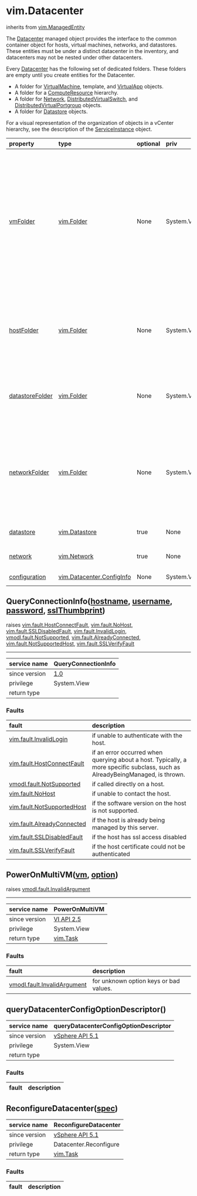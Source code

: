 vim.Datacenter
==============
inherits from [vim.ManagedEntity](vim.ManagedEntity.md "vim.ManagedEntity")


The <a href="vim.Datacenter.md">Datacenter</a> managed object provides the interface to the common container   object for hosts, virtual machines, networks, and datastores. These entities   must be under a distinct datacenter in the inventory, and datacenters may not   be nested under other datacenters.   <p>   Every <a href="vim.Datacenter.md">Datacenter</a> has the following set of dedicated folders. These folders are empty   until you create entities for the Datacenter.   <ul>       <li> A folder for <a href="vim.VirtualMachine.md">VirtualMachine</a>, template, and            <a href="vim.VirtualApp.md">VirtualApp</a> objects.       <li> A folder for a <a href="vim.ComputeResource.md">ComputeResource</a> hierarchy.       <li> A folder for <a href="vim.Network.md">Network</a>, <a href="vim.DistributedVirtualSwitch.md">DistributedVirtualSwitch</a>,            and <a href="vim.dvs.DistributedVirtualPortgroup.md">DistributedVirtualPortgroup</a> objects.       <li> A folder for <a href="vim.Datastore.md">Datastore</a> objects.   </ul>   <p>   For a visual representation of the organization of objects in a vCenter   hierarchy, see the description of the <a href="vim.ServiceInstance.md">ServiceInstance</a> object.

| property | type | optional | priv | desc |
|:---------|:-----|:---------|:-----|:-----|
| <a href='vmFolder'>vmFolder</a> | [vim.Folder](vim.Folder.md "vim.Folder") | None | System.View | A reference to the folder hierarchy that contains <a href="vim.VirtualMachine.md">VirtualMachine</a>    virtual machine templates (identified by the <a href="vim.vm.ConfigInfo.md#template">template</a>   property, and <a href="vim.VirtualApp.md">VirtualApp</a> objects for this datacenter.   <p>     Note that a VirtualApp that is a child of a <a href="vim.ResourcePool.md">ResourcePool</a>   may also be visible in this folder. VirtualApp objects can be nested,    but only the parent VirtualApp can be visible in the folder.   <p>   This folder is guaranteed to exist. |
| <a href='hostFolder'>hostFolder</a> | [vim.Folder](vim.Folder.md "vim.Folder") | None | System.View | A reference to the folder hierarchy that contains   the compute resources, including hosts and clusters, for this datacenter.   <p>   This folder is guaranteed to exist. |
| <a href='datastoreFolder'>datastoreFolder</a> | [vim.Folder](vim.Folder.md "vim.Folder") | None | System.View | A reference to the folder hierarchy that contains   the datastores for this datacenter.   <p>   This folder is guaranteed to exist. |
| <a href='networkFolder'>networkFolder</a> | [vim.Folder](vim.Folder.md "vim.Folder") | None | System.View | A reference to the folder hierarchy that contains the network entities   for this datacenter. The folder can include <a href="vim.Network.md">Network</a>,    <a href="vim.DistributedVirtualSwitch.md">DistributedVirtualSwitch</a>, and    <a href="vim.dvs.DistributedVirtualPortgroup.md">DistributedVirtualPortgroup</a> objects.   <p>   This folder is guaranteed to exist. |
| <a href='datastore'>datastore</a> | [vim.Datastore](vim.Datastore.md "vim.Datastore") | true | None | A collection of references to the datastore objects   available in this datacenter. |
| <a href='network'>network</a> | [vim.Network](vim.Network.md "vim.Network") | true | None | A collection of references to the network objects   available in this datacenter. |
| <a href='configuration'>configuration</a> | [vim.Datacenter.ConfigInfo](vim.Datacenter.ConfigInfo.md "vim.Datacenter.ConfigInfo") | None | System.View | Configuration of the datacenter. |


QueryConnectionInfo([hostname](#string "string"), [username](#string "string"), [password](#string "string"), [sslThumbprint](#string "string"))
------------------------------------------------------------------------------------------------------------------------------------------------
 raises [vim.fault.HostConnectFault](vim.fault.HostConnectFault.md "vim.fault.HostConnectFault"), [vim.fault.NoHost](vim.fault.NoHost.md "vim.fault.NoHost"), [vim.fault.SSLDisabledFault](vim.fault.SSLDisabledFault.md "vim.fault.SSLDisabledFault"), [vim.fault.InvalidLogin](vim.fault.InvalidLogin.md "vim.fault.InvalidLogin"), [vmodl.fault.NotSupported](vmodl.fault.NotSupported.md "vmodl.fault.NotSupported"), [vim.fault.AlreadyConnected](vim.fault.AlreadyConnected.md "vim.fault.AlreadyConnected"), [vim.fault.NotSupportedHost](vim.fault.NotSupportedHost.md "vim.fault.NotSupportedHost"), [vim.fault.SSLVerifyFault](vim.fault.SSLVerifyFault.md "vim.fault.SSLVerifyFault")

---
| service name | QueryConnectionInfo |
|:--|:--|
| since version | [1.0](vim.version.md#None) |
| privilege    | System.View |
| return type |  |
### Faults
| fault | description |
|:------|:------------|
| [vim.fault.InvalidLogin](vim.fault.InvalidLogin.md "vim.fault.InvalidLogin") | if unable to authenticate with the host. |
| [vim.fault.HostConnectFault](vim.fault.HostConnectFault.md "vim.fault.HostConnectFault") | if an error occurred when querying about a host.           Typically, a more specific subclass, such as AlreadyBeingManaged, 		   is thrown. |
| [vmodl.fault.NotSupported](vmodl.fault.NotSupported.md "vmodl.fault.NotSupported") | if called directly on a host. |
| [vim.fault.NoHost](vim.fault.NoHost.md "vim.fault.NoHost") | if unable to contact the host. |
| [vim.fault.NotSupportedHost](vim.fault.NotSupportedHost.md "vim.fault.NotSupportedHost") | if the software version on the host is not supported. |
| [vim.fault.AlreadyConnected](vim.fault.AlreadyConnected.md "vim.fault.AlreadyConnected") | if the host is already being managed by this server. |
| [vim.fault.SSLDisabledFault](vim.fault.SSLDisabledFault.md "vim.fault.SSLDisabledFault") | if the host has ssl access disabled |
| [vim.fault.SSLVerifyFault](vim.fault.SSLVerifyFault.md "vim.fault.SSLVerifyFault") | if the host certificate could not be authenticated |




PowerOnMultiVM([vm](vim.VirtualMachine.md "vim.VirtualMachine"), [option](vim.option.OptionValue.md "vim.option.OptionValue"))
------------------------------------------------------------------------------------------------------------------------------
 raises [vmodl.fault.InvalidArgument](vmodl.fault.InvalidArgument.md "vmodl.fault.InvalidArgument")

---
| service name | PowerOnMultiVM |
|:--|:--|
| since version | [VI API 2.5](vim.version.md#None) |
| privilege    | System.View |
| return type | [vim.Task](vim.Task.md "vim.Task") |
### Faults
| fault | description |
|:------|:------------|
| [vmodl.fault.InvalidArgument](vmodl.fault.InvalidArgument.md "vmodl.fault.InvalidArgument") | for unknown option keys or bad values. |




queryDatacenterConfigOptionDescriptor()
---------------------------------------

| service name | queryDatacenterConfigOptionDescriptor |
|:--|:--|
| since version | [vSphere API 5.1](vim.version.md#None) |
| privilege    | System.View |
| return type |  |
### Faults
| fault | description |
|:------|:------------|




ReconfigureDatacenter([spec](vim.Datacenter.ConfigSpec.md "vim.Datacenter.ConfigSpec"))
---------------------------------------------------------------------------------------

| service name | ReconfigureDatacenter |
|:--|:--|
| since version | [vSphere API 5.1](vim.version.md#None) |
| privilege    | Datacenter.Reconfigure |
| return type | [vim.Task](vim.Task.md "vim.Task") |
### Faults
| fault | description |
|:------|:------------|




